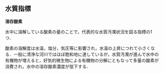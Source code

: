 ## 水質指標

**溶存酸素**

水中に溶解している酸素の量のことで，代表的な水質汚濁状況を図る指標の1つ．

酸素の溶解度は水温，塩分，気圧等に影響され，水温の上昇につれて小さくなる．一般に清浄な河川ではほぼ飽和地に達しているが，水質汚濁が進んで水中の有機物が増えると，好気的微生物による有機物の分解にともなって多量の酸素が消費され，水中の溶存酸素濃度が低下する．